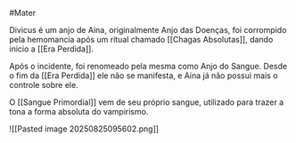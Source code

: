 #Mater 

Divicus é um anjo de Aina, originalmente Anjo das Doenças, foi corrompido pela hemomancia após um ritual chamado [[Chagas Absolutas]], dando inicio a [[Era Perdida]].

Após o incidente, foi renomeado pela mesma como Anjo do Sangue. 
Desde o fim da [[Era Perdida]] ele não se manifesta, e Aina já não possui mais o controle sobre ele.

O [[Sangue Primordial]] vem de seu próprio sangue, utilizado para trazer a tona a forma absoluta do vampirismo.

![[Pasted image 20250825095602.png]]